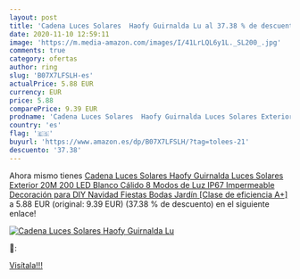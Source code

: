 ```yaml
---
layout: post
title: 'Cadena Luces Solares  Haofy Guirnalda Lu al 37.38 % de descuento'
date: 2020-11-10 12:59:11
image: 'https://m.media-amazon.com/images/I/41LrLQL6y1L._SL200_.jpg'
comments: true
category: ofertas
author: ring
slug: 'B07X7LFSLH-es'
actualPrice: 5.88 EUR
currency: EUR
price: 5.88
comparePrice: 9.39 EUR
prodname: 'Cadena Luces Solares  Haofy Guirnalda Luces Solares Exterior 20M 200 LED Blanco Cálido  8 Modos de Luz  IP67 Impermeable  Decoración para DIY Navidad  Fiestas  Bodas  Jardín [Clase de eficiencia A+]'
country: 'es'
flag: '🇪🇸'
buyurl: 'https://www.amazon.es/dp/B07X7LFSLH/?tag=tolees-21'
descuento: '37.38'
---
```


Ahora mismo tienes [Cadena Luces Solares  Haofy Guirnalda Luces Solares Exterior 20M 200 LED Blanco Cálido  8 Modos de Luz  IP67 Impermeable  Decoración para DIY Navidad  Fiestas  Bodas  Jardín [Clase de eficiencia A+]](https://www.amazon.es/dp/B07X7LFSLH/?tag=tolees-21) a 5.88 EUR (original: 9.39 EUR) (37.38 %  de descuento) en el siguiente enlace!

[![Cadena Luces Solares  Haofy Guirnalda Lu](https://m.media-amazon.com/images/I/41LrLQL6y1L._SL200_.jpg)](https://www.amazon.es/dp/B07X7LFSLH/?tag=tolees-21)

🔎:


[Visítala!!!](https://www.amazon.es/dp/B07X7LFSLH/?tag=tolees-21)

